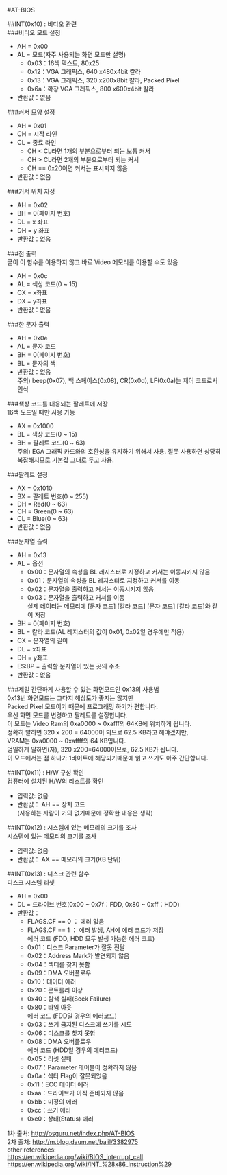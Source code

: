 #AT-BIOS

##INT(0x10) : 비디오 관련  
###비디오 모드 설정  
* AH = 0x00  
* AL = 모드(자주 사용되는 화면 모드만 설명)  
    * 0x03：16색 텍스트, 80x25  
    * 0x12：VGA 그래픽스, 640 x480x4bit 칼라  
    * 0x13：VGA 그래픽스, 320 x200x8bit 칼라, Packed Pixel  
    * 0x6a：확장 VGA 그래픽스, 800 x600x4bit 칼라  
* 반환값：없음  
  
###커서 모양 설정  
* AH = 0x01  
* CH = 시작 라인  
* CL = 종료 라인  
    * CH < CL라면 1개의 부분으로부터 되는 보통 커서  
    * CH > CL라면 2개의 부분으로부터 되는 커서  
    * CH == 0x20이면 커서는 표시되지 않음  
* 반환값：없음  
  
###커서 위치 지정  
* AH = 0x02  
* BH = 0(페이지 번호)  
* DL = x 좌표  
* DH = y 좌표  
* 반환값：없음  
  
###점 출력  
굳이 이 함수를 이용하지 않고 바로 Video 메모리를 이용할 수도 있음  
* AH = 0x0c  
* AL = 색상 코드(0 ~ 15)  
* CX = x좌표  
* DX = y좌표  
* 반환값：없음  
  
###한 문자 출력  
* AH = 0x0e  
* AL = 문자 코드  
* BH = 0(페이지 번호)  
* BL = 문자의 색  
* 반환값：없음  
주의) beep(0x07), 백 스페이스(0x08), CR(0x0d), LF(0x0a)는 제어 코드로서 인식  
  
###색상 코드를 대응되는 팔레트에 저장  
16색 모드일 때만 사용 가능  
* AX = 0x1000  
* BL = 색상 코드(0 ~ 15)  
* BH = 팔레트 코드(0 ~ 63)  
주의) EGA 그래픽 카드와의 호환성을 유지하기 위해서 사용. 잘못 사용하면 상당히 복잡해지므로 기본값 그대로 두고 사용.    
  
###팔레트 설정  
* AX = 0x1010  
* BX = 팔레트 번호(0 ~ 255)  
* DH = Red(0 ~ 63)  
* CH = Green(0 ~ 63)  
* CL = Blue(0 ~ 63)  
* 반환값：없음  
  
###문자열 출력  
* AH = 0x13  
* AL = 옵션  
    * 0x00：문자열의 속성을 BL 레지스터로 지정하고 커서는 이동시키지 않음  
    * 0x01：문자열의 속성을 BL 레지스터로 지정하고 커서를 이동  
    * 0x02：문자열을 출력하고 커서는 이동시키지 않음   
    * 0x03：문자열을 출력하고 커서를 이동  
      실제 데이터는 메모리에 [문자 코드] [칼라 코드] [문자 코드] [칼라 코드]와 같이 저장  
* BH = 0(페이지 번호)  
* BL = 칼라 코드(AL 레지스터의 값이 0x01, 0x02일 경우에만 적용)  
* CX = 문자열의 길이  
* DL = x좌표  
* DH = y좌표  
* ES:BP = 출력할 문자열이 있는 곳의 주소  
* 반환값：없음  
  
###제일 간단하게 사용할 수 있는 화면모드인 0x13의 사용법  
0x13번 화면모드는 그다지 해상도가 좋지는 않지만  
Packed Pixel 모드이기 때문에 프로그래밍 하기가 편합니다.  
우선 화면 모드를 변경하고 팔레트를 설정합니다.  
이 모드는 Video Ram의 0xa0000 ~ 0xafff의 64KB에 위치하게 됩니다.  
정확히 말하면 320 x 200 = 64000이 되므로 62.5 KB라고 해야겠지만,  
VRAM는 0xa0000 ~ 0xaffff의 64 KB입니다.  
엄밀하게 말하면(자), 320 x200=64000이므로, 62.5 KB가 됩니다.  
이 모드에서는 점 하나가 1바이트에 해당되기때문에 읽고 쓰기도 아주 간단합니다.  
  
  
##INT(0x11) : H/W 구성 확인  
컴퓨터에 설치된 H/W의 리스트를 확인  
* 입력값: 없음  
* 반환값： AH == 장치 코드  
(사용하는 사람이 거의 없기때문에 정확한 내용은 생략)  
  
  
##INT(0x12) : 시스템에 있는 메모리의 크기를 조사  
시스템에 있는 메모리의 크기를 조사  
* 입력값: 없음  
* 반환값： AX == 메모리의 크기(KB 단위)  

##INT(0x13) : 디스크 관련 함수  
디스크 시스템 리셋  
* AH = 0x00  
* DL = 드라이브 번호(0x00 ~ 0x7f：FDD, 0x80 ~ 0xff：HDD)  
* 반환값：  
    * FLAGS.CF == 0 ： 에러 없음  
    * FLAGS.CF == 1 ： 에러 발생, AH에 에러 코드가 저장  
    에러 코드 (FDD, HDD 모두 발생 가능한 에러 코드)  
    * 0x01：디스크 Parameter가 잘못 전달  
    * 0x02：Address Mark가 발견되지 않음  
    * 0x04：섹터를 찾지 못함  
    * 0x09：DMA 오버플로우  
    * 0x10：데이터 에러  
    * 0x20：콘트롤러 이상  
    * 0x40：탐색 실패(Seek Failure)  
    * 0x80：타임 아웃  
    에러 코드 (FDD일 경우의 에러코드)  
    * 0x03：쓰기 금지된 디스크에 쓰기를 시도  
    * 0x06：디스크를 찾지 못함  
    * 0x08：DMA 오버플로우  
    에러 코드 (HDD일 경우의 에러코드)  
    * 0x05：리셋 실패  
    * 0x07：Parameter 테이블이 정확하지 않음  
    * 0x0a：섹터 Flag이 잘못되었음  
    * 0x11：ECC 데이터 에러  
    * 0xaa：드라이브가 아직 준비되지 않음
    * 0xbb：미정의 에러
    * 0xcc：쓰기 에러  
    * 0xe0：상태(Status) 에러  
  
  
  
  
1차 출처: http://osguru.net/index.php/AT-BIOS  
2차 출처: http://m.blog.daum.net/baiil/3382975  
other references:  
https://en.wikipedia.org/wiki/BIOS_interrupt_call  
https://en.wikipedia.org/wiki/INT_%28x86_instruction%29  
